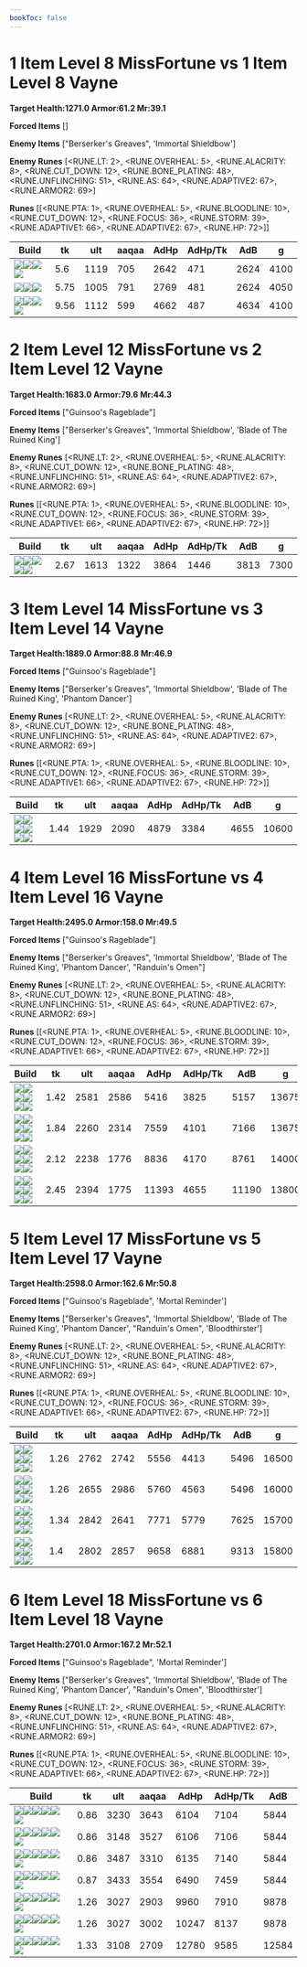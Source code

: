 ```yaml
---
bookToc: false
---
```


# 1 Item Level 8 MissFortune vs 1 Item Level 8 Vayne

**Target Health:1271.0 Armor:61.2 Mr:39.1**


**Forced Items** []


**Enemy Items** ["Berserker's Greaves", 'Immortal Shieldbow']


**Enemy Runes** [<RUNE.LT: 2>, <RUNE.OVERHEAL: 5>, <RUNE.ALACRITY: 8>, <RUNE.CUT_DOWN: 12>, <RUNE.BONE_PLATING: 48>, <RUNE.UNFLINCHING: 51>, <RUNE.AS: 64>, <RUNE.ADAPTIVE2: 67>, <RUNE.ARMOR2: 69>]


**Runes** [[<RUNE.PTA: 1>, <RUNE.OVERHEAL: 5>, <RUNE.BLOODLINE: 10>, <RUNE.CUT_DOWN: 12>, <RUNE.FOCUS: 36>, <RUNE.STORM: 39>, <RUNE.ADAPTIVE1: 66>, <RUNE.ADAPTIVE2: 67>, <RUNE.HP: 72>]]




Build | tk | ult | aaqaa | AdHp | AdHp/Tk | AdB | g
-|-|-|-|-|-|-|-
![](/item/6672.png)![](/item/1001.png)![](/item/1055.png)![](/item/1036.png)|5.6|1119|705|2642|471|2624|4100
![](/item/3153.png)![](/item/1001.png)![](/item/1055.png)|5.75|1005|791|2769|481|2624|4050
![](/item/3026.png)![](/item/1001.png)![](/item/1055.png)![](/item/1036.png)|9.56|1112|599|4662|487|4634|4100




























































# 2 Item Level 12 MissFortune vs 2 Item Level 12 Vayne

**Target Health:1683.0 Armor:79.6 Mr:44.3**


**Forced Items** ["Guinsoo's Rageblade"]


**Enemy Items** ["Berserker's Greaves", 'Immortal Shieldbow', 'Blade of The Ruined King']


**Enemy Runes** [<RUNE.LT: 2>, <RUNE.OVERHEAL: 5>, <RUNE.ALACRITY: 8>, <RUNE.CUT_DOWN: 12>, <RUNE.BONE_PLATING: 48>, <RUNE.UNFLINCHING: 51>, <RUNE.AS: 64>, <RUNE.ADAPTIVE2: 67>, <RUNE.ARMOR2: 69>]


**Runes** [[<RUNE.PTA: 1>, <RUNE.OVERHEAL: 5>, <RUNE.BLOODLINE: 10>, <RUNE.CUT_DOWN: 12>, <RUNE.FOCUS: 36>, <RUNE.STORM: 39>, <RUNE.ADAPTIVE1: 66>, <RUNE.ADAPTIVE2: 67>, <RUNE.HP: 72>]]




Build | tk | ult | aaqaa | AdHp | AdHp/Tk | AdB | g
-|-|-|-|-|-|-|-
![](/item/6672.png)![](/item/3124.png)![](/item/1001.png)![](/item/1055.png)![](/item/1036.png)|2.67|1613|1322|3864|1446|3813|7300




























































# 3 Item Level 14 MissFortune vs 3 Item Level 14 Vayne

**Target Health:1889.0 Armor:88.8 Mr:46.9**


**Forced Items** ["Guinsoo's Rageblade"]


**Enemy Items** ["Berserker's Greaves", 'Immortal Shieldbow', 'Blade of The Ruined King', 'Phantom Dancer']


**Enemy Runes** [<RUNE.LT: 2>, <RUNE.OVERHEAL: 5>, <RUNE.ALACRITY: 8>, <RUNE.CUT_DOWN: 12>, <RUNE.BONE_PLATING: 48>, <RUNE.UNFLINCHING: 51>, <RUNE.AS: 64>, <RUNE.ADAPTIVE2: 67>, <RUNE.ARMOR2: 69>]


**Runes** [[<RUNE.PTA: 1>, <RUNE.OVERHEAL: 5>, <RUNE.BLOODLINE: 10>, <RUNE.CUT_DOWN: 12>, <RUNE.FOCUS: 36>, <RUNE.STORM: 39>, <RUNE.ADAPTIVE1: 66>, <RUNE.ADAPTIVE2: 67>, <RUNE.HP: 72>]]




Build | tk | ult | aaqaa | AdHp | AdHp/Tk | AdB | g
-|-|-|-|-|-|-|-
![](/item/6672.png)![](/item/3124.png)![](/item/3153.png)![](/item/1001.png)![](/item/1055.png)![](/item/1036.png)|1.44|1929|2090|4879|3384|4655|10600




























































# 4 Item Level 16 MissFortune vs 4 Item Level 16 Vayne

**Target Health:2495.0 Armor:158.0 Mr:49.5**


**Forced Items** ["Guinsoo's Rageblade"]


**Enemy Items** ["Berserker's Greaves", 'Immortal Shieldbow', 'Blade of The Ruined King', 'Phantom Dancer', "Randuin's Omen"]


**Enemy Runes** [<RUNE.LT: 2>, <RUNE.OVERHEAL: 5>, <RUNE.ALACRITY: 8>, <RUNE.CUT_DOWN: 12>, <RUNE.BONE_PLATING: 48>, <RUNE.UNFLINCHING: 51>, <RUNE.AS: 64>, <RUNE.ADAPTIVE2: 67>, <RUNE.ARMOR2: 69>]


**Runes** [[<RUNE.PTA: 1>, <RUNE.OVERHEAL: 5>, <RUNE.BLOODLINE: 10>, <RUNE.CUT_DOWN: 12>, <RUNE.FOCUS: 36>, <RUNE.STORM: 39>, <RUNE.ADAPTIVE1: 66>, <RUNE.ADAPTIVE2: 67>, <RUNE.HP: 72>]]




Build | tk | ult | aaqaa | AdHp | AdHp/Tk | AdB | g
-|-|-|-|-|-|-|-
![](/item/6672.png)![](/item/3124.png)![](/item/3153.png)![](/item/3033.png)![](/item/1001.png)![](/item/1037.png)|1.42|2581|2586|5416|3825|5157|13675
![](/item/6672.png)![](/item/3124.png)![](/item/3153.png)![](/item/6673.png)![](/item/1001.png)![](/item/1037.png)|1.84|2260|2314|7559|4101|7166|13675
![](/item/6672.png)![](/item/3124.png)![](/item/3026.png)![](/item/3115.png)![](/item/1001.png)![](/item/1038.png)|2.12|2238|1776|8836|4170|8761|14000
![](/item/6672.png)![](/item/3124.png)![](/item/3026.png)![](/item/6673.png)![](/item/1001.png)![](/item/1038.png)|2.45|2394|1775|11393|4655|11190|13800




























































# 5 Item Level 17 MissFortune vs 5 Item Level 17 Vayne

**Target Health:2598.0 Armor:162.6 Mr:50.8**


**Forced Items** ["Guinsoo's Rageblade", 'Mortal Reminder']


**Enemy Items** ["Berserker's Greaves", 'Immortal Shieldbow', 'Blade of The Ruined King', 'Phantom Dancer', "Randuin's Omen", 'Bloodthirster']


**Enemy Runes** [<RUNE.LT: 2>, <RUNE.OVERHEAL: 5>, <RUNE.ALACRITY: 8>, <RUNE.CUT_DOWN: 12>, <RUNE.BONE_PLATING: 48>, <RUNE.UNFLINCHING: 51>, <RUNE.AS: 64>, <RUNE.ADAPTIVE2: 67>, <RUNE.ARMOR2: 69>]


**Runes** [[<RUNE.PTA: 1>, <RUNE.OVERHEAL: 5>, <RUNE.BLOODLINE: 10>, <RUNE.CUT_DOWN: 12>, <RUNE.FOCUS: 36>, <RUNE.STORM: 39>, <RUNE.ADAPTIVE1: 66>, <RUNE.ADAPTIVE2: 67>, <RUNE.HP: 72>]]




Build | tk | ult | aaqaa | AdHp | AdHp/Tk | AdB | g
-|-|-|-|-|-|-|-
![](/item/6672.png)![](/item/3124.png)![](/item/3085.png)![](/item/3033.png)![](/item/3091.png)![](/item/1038.png)|1.26|2762|2742|5556|4413|5496|16500
![](/item/6672.png)![](/item/3124.png)![](/item/3153.png)![](/item/3033.png)![](/item/3115.png)![](/item/1001.png)|1.26|2655|2986|5760|4563|5496|16000
![](/item/6672.png)![](/item/3124.png)![](/item/3091.png)![](/item/3033.png)![](/item/6673.png)![](/item/1001.png)|1.34|2842|2641|7771|5779|7625|15700
![](/item/6672.png)![](/item/3124.png)![](/item/3153.png)![](/item/3033.png)![](/item/3026.png)![](/item/1001.png)|1.4|2802|2857|9658|6881|9313|15800




























































# 6 Item Level 18 MissFortune vs 6 Item Level 18 Vayne

**Target Health:2701.0 Armor:167.2 Mr:52.1**


**Forced Items** ["Guinsoo's Rageblade", 'Mortal Reminder']


**Enemy Items** ["Berserker's Greaves", 'Immortal Shieldbow', 'Blade of The Ruined King', 'Phantom Dancer', "Randuin's Omen", 'Bloodthirster']


**Enemy Runes** [<RUNE.LT: 2>, <RUNE.OVERHEAL: 5>, <RUNE.ALACRITY: 8>, <RUNE.CUT_DOWN: 12>, <RUNE.BONE_PLATING: 48>, <RUNE.UNFLINCHING: 51>, <RUNE.AS: 64>, <RUNE.ADAPTIVE2: 67>, <RUNE.ARMOR2: 69>]


**Runes** [[<RUNE.PTA: 1>, <RUNE.OVERHEAL: 5>, <RUNE.BLOODLINE: 10>, <RUNE.CUT_DOWN: 12>, <RUNE.FOCUS: 36>, <RUNE.STORM: 39>, <RUNE.ADAPTIVE1: 66>, <RUNE.ADAPTIVE2: 67>, <RUNE.HP: 72>]]




Build | tk | ult | aaqaa | AdHp | AdHp/Tk | AdB
-|-|-|-|-|-|-
![](/item/6672.png)![](/item/3124.png)![](/item/3153.png)![](/item/3033.png)![](/item/3091.png)![](/item/3094.png)|0.86|3230|3643|6104|7104|5844
![](/item/6672.png)![](/item/3124.png)![](/item/3153.png)![](/item/3033.png)![](/item/3046.png)![](/item/3091.png)|0.86|3148|3527|6106|7106|5844
![](/item/3153.png)![](/item/3085.png)![](/item/3124.png)![](/item/3033.png)![](/item/3091.png)![](/item/6676.png)|0.86|3487|3310|6135|7140|5844
![](/item/6672.png)![](/item/3124.png)![](/item/3153.png)![](/item/3033.png)![](/item/3072.png)![](/item/3085.png)|0.87|3433|3554|6490|7459|5844
![](/item/6672.png)![](/item/3124.png)![](/item/3085.png)![](/item/3033.png)![](/item/3091.png)![](/item/3026.png)|1.26|3027|2903|9960|7910|9878
![](/item/3153.png)![](/item/3026.png)![](/item/3124.png)![](/item/3033.png)![](/item/3085.png)![](/item/3091.png)|1.26|3027|3002|10247|8137|9878
![](/item/6672.png)![](/item/3124.png)![](/item/3026.png)![](/item/6673.png)![](/item/3033.png)![](/item/3085.png)|1.33|3108|2709|12780|9585|12584




























































